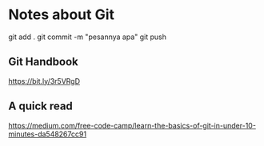 # Notes about Git

git add .
git commit -m "pesannya apa"
git push

## Git Handbook

<https://bit.ly/3r5VRgD>

## A quick read

<https://medium.com/free-code-camp/learn-the-basics-of-git-in-under-10-minutes-da548267cc91>